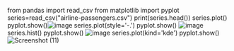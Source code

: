 from pandas import read_csv
from matplotlib import pyplot
series=read_csv("airline-passengers.csv")
print(series.head())
series.plot()
pyplot.show()![image](https://github.com/user-attachments/assets/fbd492e8-23c3-49d9-b8b8-ff65c164a97a)
series.plot(style='-.')
pyplot.show()
![image](https://github.com/user-attachments/assets/6f357501-b668-4b9b-953a-4a7cbb63b389)
series.hist()
pyplot.show()
![image](https://github.com/user-attachments/assets/1d31f29e-0079-411b-ac39-5886fd4be544)
series.plot(kind='kde')
pyplot.show() 
![Screenshot (11)](https://github.com/user-attachments/assets/f3ac3fd7-0336-4ac2-99ea-89fb501b0dff)

